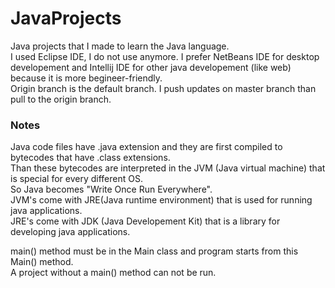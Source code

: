 # JavaProjects
Java projects that I made to learn the Java language.<br/>
I used Eclipse IDE, I do not use anymore. I prefer NetBeans IDE for desktop developement and Intellij IDE for other java developement (like web) because it is more begineer-friendly.<br/>
Origin branch is the default branch. I push updates on master branch than pull to the origin branch.<br/>

### Notes
Java code files have .java extension and they are first compiled to bytecodes that have .class extensions. <br/>
Than these bytecodes are interpreted in the JVM (Java virtual machine) that is special for every different OS. <br/>
So Java becomes "Write Once Run Everywhere". <br/>
JVM's come with JRE(Java runtime environment) that is used for running java applications. <br/>
JRE's come with JDK (Java Developement Kit) that is a library for developing java applications. <br/>

main() method must be in the Main class and program starts from this Main() method. <br/>
A project without a main() method can not be run. <br/>
